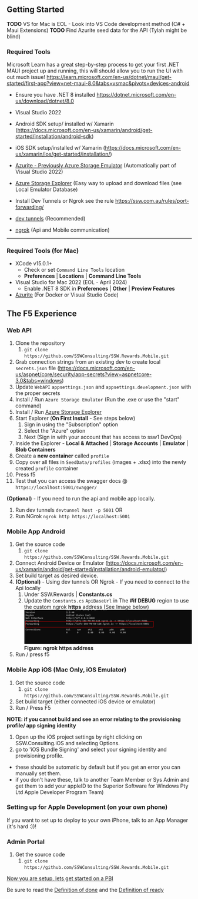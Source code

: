 ## Getting Started

**TODO** VS for Mac is EOL - Look into VS Code development method (C# + Maui Extensions)
**TODO** Find Azurite seed data for the API (Tylah might be blind)

### Required Tools

Microsoft Learn has a great step-by-step process to get your first .NET MAUI project up and running, this will should allow you to run the UI with out much issue! https://learn.microsoft.com/en-us/dotnet/maui/get-started/first-app?view=net-maui-8.0&tabs=vsmac&pivots=devices-android 

- Ensure you have .NET 8 installed https://dotnet.microsoft.com/en-us/download/dotnet/8.0

- Visual Studio 2022
- Android SDK setup/ installed w/ Xamarin (https://docs.microsoft.com/en-us/xamarin/android/get-started/installation/android-sdk)
- iOS SDK setup/installed w/ Xamarin (https://docs.microsoft.com/en-us/xamarin/ios/get-started/installation/)
- [Azurite - Previously Azure Storage Emulator](https://learn.microsoft.com/en-us/azure/storage/common/storage-use-azurite?tabs=visual-studio,blob-storage) (Automatically part of Visual Studio 2022)
- [Azure Storage Explorer](https://azure.microsoft.com/en-us/features/storage-explorer/) (Easy way to upload and download files (see Local Emulator Database)

- Install Dev Tunnels or Ngrok see the rule https://ssw.com.au/rules/port-forwarding/
- [dev tunnels](https://learn.microsoft.com/en-us/azure/developer/dev-tunnels/get-started?tabs=macos) (Recommended)
- [ngrok](https://ngrok.com/) (Api and Mobile communication)
****

### Required Tools (for Mac)

- XCode v15.0.1+
  - Check or set `Command Line Tools` location
  - **Preferences** | **Locations** | **Command Line Tools**
- Visual Studio for Mac 2022 (EOL - April 2024)
  - Enable .NET 8 SDK in **Preferences** | **Other** | **Preview Features**
- [Azurite](https://learn.microsoft.com/en-us/azure/storage/common/storage-use-azurite?tabs=visual-studio,blob-storage) (For Docker or Visual Studio Code)

## The F5 Experience

### Web API

1. Clone the repository 
   1. `git clone https://github.com/SSWConsulting/SSW.Rewards.Mobile.git`
3. Grab connection strings from an existing dev to create local `secrets.json` file (https://docs.microsoft.com/en-us/aspnet/core/security/app-secrets?view=aspnetcore-3.0&tabs=windows)
4. Update `WebAPI` `appsettings.json` and `appsettings.development.json` with the proper secrets
5. Install / Run `Azure Storage Emulator` (Run the .exe or use the "start" command)
6. Install / Run [Azure Storage Explorer](https://azure.microsoft.com/en-us/features/storage-explorer/#overview)
7. Start Explorer (**On First Install** - See steps below)
   1. Sign in using the "Subscription" option
   2. Select the "Azure" option
   3. Next (Sign in with your account that has access to ssw1 DevOps)
8. Inside the Explorer - **Local & Attached** | **Storage Accounts** | **Emulator** | **Blob Containers**
9. Create a **new container** called `profile`
10. Copy over all files in `SeedData/profiles` (images + .xlsx) into the newly created `profile` container
11. Press f5
12. Test that you can access the swagger docs @ `https://localhost:5001/swagger/`

**(Optional)** - If you need to run the api and mobile app locally. 
1. Run dev tunnels `devtunnel host -p 5001`
OR
1. Run NGrok `ngrok http https://localhost:5001`

### Mobile App Android

1. Get the source code 
   1. `git clone https://github.com/SSWConsulting/SSW.Rewards.Mobile.git`
2. Connect Android Device or Emulator (https://docs.microsoft.com/en-us/xamarin/android/get-started/installation/android-emulator/)
3. Set build target as desired device.
4. **(Optional)** - Using dev tunnels OR Ngrok - If you need to connect to the Api locally
   1. Under SSW.Rewards | **Constants.cs**
   2. Update the `Constants.cs` `ApiBaseUrl` in The **#if DEBUG** region to use the custom ngrok **https** address (See Image below)
      ![ngrok Https Address](imgs/ngrok-https-example.png)
      **Figure: ngrok https address**
5. Run / press f5

### Mobile App iOS (Mac Only, iOS Emulator)
1. Get the source code
   1.  `git clone https://github.com/SSWConsulting/SSW.Rewards.Mobile.git`
2. Set build target (either connected iOS device or emulator)
3. Run / Press F5

**NOTE: if you cannot build and see an error relating to the provisioning profile/ app signing identity**

1. Open up the iOS project settings by right clicking on SSW.Consulting.iOS and selecting Options.
1. go to 'iOS Bundle Signing' and select your signing identity and provisioning profile.

- these should be automatic by default but if you get an error you can manually set them.
- if you don't have these, talk to another Team Member or Sys Admin and get them to add your appleID to the Superior Software for Windows Pty Ltd
  Apple Developer Program Team)

### Setting up for Apple Development (on your own phone)
If you want to set up to deploy to your own iPhone, talk to an App Manager (it's hard :))!

### Admin Portal
1. Get the source code 
   1. `git clone https://github.com/SSWConsulting/SSW.Rewards.Mobile.git`

[Now you are setup, lets get started on a PBI](Definition-of-Ready.md)

Be sure to read the [Definition of done](Definition-of-Done.md) and the [Definition of ready](Definition-of-Ready.md)